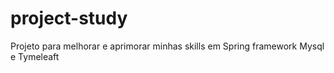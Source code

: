 # project-study
Projeto para melhorar e aprimorar minhas skills em Spring framework Mysql e Tymeleaft
